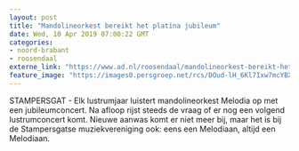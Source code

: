 ```yaml
---
layout: post
title: "Mandolineorkest bereikt het platina jubileum"
date: Wed, 10 Apr 2019 07:00:22 GMT
categories: 
- noord-brabant 
- roosendaal 
externe_link: "https://www.ad.nl/roosendaal/mandolineorkest-bereikt-het-platina-jubileum~af7a3091/"
feature_image: "https://images0.persgroep.net/rcs/DOud-lH_6Kl7Ixw7mcYBXnA5L8Y/diocontent/145173245/_fitwidth/400/?appId=21791a8992982cd8da851550a453bd7f&quality=0.7"
---
```


STAMPERSGAT - Elk lustrumjaar luistert mandolineorkest Melodia op met een jubileumconcert. Na afloop rijst steeds de vraag of er nog een volgend lustrumconcert komt. Nieuwe aanwas komt er niet meer bij, maar het is bij de Stampersgatse muziekvereniging ook: eens een Melodiaan, altijd een Melodiaan.

